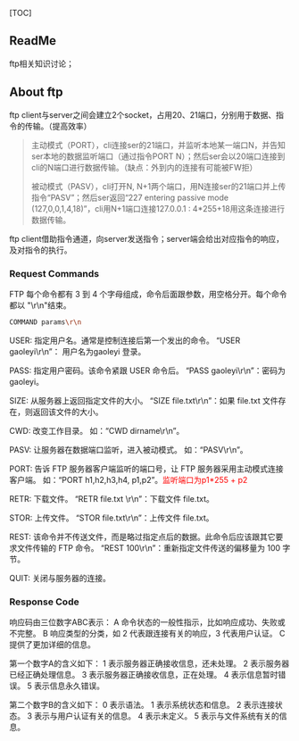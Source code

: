 [TOC]



## ReadMe

ftp相关知识讨论；



## About ftp

ftp client与server之间会建立2个socket，占用20、21端口，分别用于数据、指令的传输。（提高效率）

> 主动模式（PORT），cli连接ser的21端口，并监听本地某一端口N，并告知ser本地的数据监听端口（通过指令PORT N）；然后ser会以20端口连接到cli的N端口进行数据传输。（缺点：外到内的连接有可能被FW拒）
>
> 被动模式（PASV），cli打开N, N+1两个端口，用N连接ser的21端口并上传指令“PASV”；然后ser返回“227 entering passive mode (127,0,0,1,4,18)”，cli用N+1端口连接127.0.0.1 : 4*255+18用这条连接进行数据传输。

ftp client借助指令通道，向server发送指令；server端会给出对应指令的响应，及对指令的执行。



### Request Commands

FTP 每个命令都有 3 到 4 个字母组成，命令后面跟参数，用空格分开。每个命令都以 "\r\n"结束。

```bash
COMMAND params\r\n
```



USER: 指定用户名。通常是控制连接后第一个发出的命令。
	“USER gaoleyi\r\n”： 用户名为gaoleyi 登录。

PASS: 指定用户密码。该命令紧跟 USER 命令后。
	“PASS gaoleyi\r\n”：密码为 gaoleyi。

SIZE: 从服务器上返回指定文件的大小。
	“SIZE file.txt\r\n”：如果 file.txt 文件存在，则返回该文件的大小。

CWD: 改变工作目录。
	如：“CWD dirname\r\n”。

PASV: 让服务器在数据端口监听，进入被动模式。
	如：“PASV\r\n”。

PORT: 告诉 FTP 服务器客户端监听的端口号，让 FTP 服务器采用主动模式连接客户端。
	如：“PORT h1,h2,h3,h4, p1,p2”。<font color=red>监听端口为p1*255 + p2</font> 

RETR: 下载文件。
	“RETR file.txt \r\n”：下载文件 file.txt。

STOR: 上传文件。
	“STOR file.txt\r\n”：上传文件 file.txt。

REST: 该命令并不传送文件，而是略过指定点后的数据。此命令后应该跟其它要求文件传输的 FTP 命令。
	“REST 100\r\n”：重新指定文件传送的偏移量为 100 字节。

QUIT: 关闭与服务器的连接。



### Response Code

响应码由三位数字ABC表示：
A 命令状态的一般性指示，比如响应成功、失败或不完整。
B 响应类型的分类，如 2 代表跟连接有关的响应，3 代表用户认证。
C 提供了更加详细的信息。

第一个数字A的含义如下：
1 表示服务器正确接收信息，还未处理。
2 表示服务器已经正确处理信息。
3 表示服务器正确接收信息，正在处理。
4 表示信息暂时错误。
5 表示信息永久错误。

第二个数字B的含义如下：
0 表示语法。
1 表示系统状态和信息。
2 表示连接状态。
3 表示与用户认证有关的信息。
4 表示未定义。
5 表示与文件系统有关的信息。



